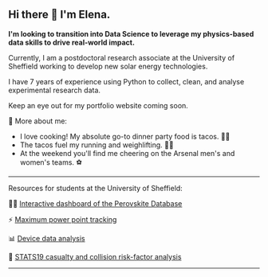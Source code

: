 ## Hi there 👋 I'm Elena.

**I'm looking to transition into Data Science to leverage my physics-based data skills to drive real-world impact.**

Currently, I am a postdoctoral research associate at the University of Sheffield working to develop new solar energy technologies.

I have 7 years of experience using Python to collect, clean, and analyse experimental research data.

Keep an eye out for my portfolio website coming soon.

💃 More about me:

- I love cooking! My absolute go-to dinner party food is tacos. 🌮🌮
- The tacos fuel my running and weighlifting. 🏋️‍♀️
- At the weekend you'll find me cheering on the Arsenal men's and women's teams. ⚽

---

Resources for students at the University of Sheffield:

👩‍💻 [Interactive dashboard of the Perovskite Database](https://public.tableau.com/app/profile/elena.josephine.cassella/viz/2025-07-02_perovskite-database/PerovskiteDatabaseAnalysis)

⚡ [Maximum power point tracking](https://github.com/EJCassella/mppPy)

📊 [Device data analysis](https://github.com/EJCassella/Device-data-plotting)

🚗 [STATS19 casualty and collision risk-factor analysis](https://github.com/EJCassella/STATS19_severity_prediction)

---
